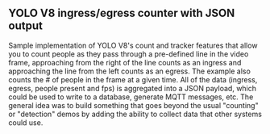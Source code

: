 ## YOLO V8 ingress/egress counter with JSON output  

Sample implementation of YOLO V8's count and tracker features that allow you to count people as they pass through a pre-defined line in the video frame, approaching from the right of the line counts as an ingress and approaching the line from the left counts as an egress. The example also counts the # of people in the frame at a given time. All of the data (ingress, egress, people present and fps) is aggregated into a JSON payload, which could be used to write to a database, generate MQTT messages, etc. The general idea was to build something that goes beyond the usual "counting" or "detection" demos by adding the ability to collect data that other systems could use.
